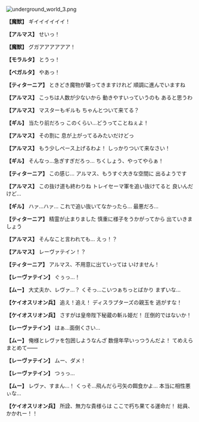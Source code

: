 
![underground_world_3.png](../images/backgrounds/underground_world_3.png)

**【魔獣】**
ギイイイイイイ！

**【アルマス】**
せいっ！

**【魔獣】**
グガアアアアアア！

**【モラルタ】**
とうっ！

**【ベガルタ】**
やあっ！

**【ティターニア】**
ときどき魔物が襲ってきますけれど
順調に進んでいますね

**【アルマス】**
こっちは人数が少ないから
動きやすいっていうのも
あると思うわ

**【アルマス】**
マスターもギルも
ちゃんとついて来てる？

**【ギル】**
当たり前だろっ
このくらい…どうってことねぇよ！

**【アルマス】**
その割に
息が上がってるみたいだけどっ

**【アルマス】**
もう少しペース上げるわよ！
しっかりついて来なさい！

**【ギル】**
そんなっ…急ぎすぎだろっ…
ちくしょう、やってやらぁ！

**【ティターニア】**
この感じ…
アルマス、もうすぐ大きな空間に
出るようです

**【アルマス】**
この抜け道も終わりね
トレイセーマ軍を追い抜けてると
良いんだけど…

**【ギル】**
ハァ…ハァ…
これで追い抜いてなかったら…
最悪だろ…

**【ティターニア】**
精霊が止まりました
慎重に様子をうかがってから
出ていきましょう

**【アルマス】**
そんなこと言われても…
えっ！？

**【アルマス】**
レーヴァテイン！？

**【ティターニア】**
アルマス、不用意に出ていっては
いけません！

**【レーヴァテイン】**
ぐぅっ…！

**【ムー】**
大丈夫か、レヴァ…？
くそっ…こいつぁちっとばかり
まずいな…

**【ケイオスリオン兵】**
追え！追え！
ディスラプターズの親玉を
逃がすな！

**【ケイオスリオン兵】**
さすがは皇帝陛下秘蔵の斬ル姫だ！
圧倒的ではないか！

**【レーヴァテイン】**
はぁ…面倒くさい…

**【ムー】**
俺様とレヴァを包囲しようなんざ
数億年早いっつうんだよ！
てめえらまとめて――

**【レーヴァテイン】**
ムー、ダメ！

**【レーヴァテイン】**
つぅっ…

**【ムー】**
レヴァ、すまん…！
くっそ…飛んだら弓矢の餌食かよ…
本当に相性悪ぃな…

**【ケイオスリオン兵】**
所詮、無力な貴様らは
ここで朽ち果てる運命だ！
総員、かかれー！！